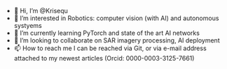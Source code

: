 - 👋 Hi, I’m @Krisequ
- 👀 I’m interested in Robotics: computer vision (with AI) and autonomous systyems
- 🌱 I’m currently learning PyTorch and state of the art AI networks
- 💞️ I’m looking to collaborate on SAR imagery processing, AI deployment
- 📫 How to reach me I can be reached via Git, or via e-mail address attached to my newest articles (Orcid: 0000-0003-3125-7661)
